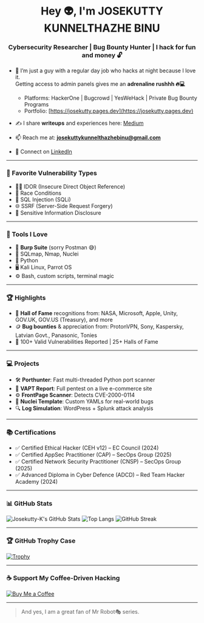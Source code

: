 <h1 align="center">Hey 👽, I'm JOSEKUTTY KUNNELTHAZHE BINU</h1>
<h3 align="center">Cybersecurity Researcher | Bug Bounty Hunter | I hack for fun and money 🔓</h3>

- 💼 I’m just a guy with a regular day job who hacks at night because I love it.  
  Getting access to admin panels gives me an **adrenaline rushhh 🔥💻**

  - Platforms: HackerOne | Bugcrowd | YesWeHack | Private Bug Bounty Programs
  - Portfolio: [https://josekutty.pages.dev](https://josekutty.pages.dev)

- ✍️ I share **writeups** and experiences here: [Medium](https://medium.com/@josekuttykunnelthazhebinu)

- 📫 Reach me at: **josekuttykunnelthazhebinu@gmail.com**

- 🔗 Connect on [LinkedIn](http://linkedin.com/in/josekutty-kunnelthazhe-binu-9b484429b)

---

### 🧠 Favorite Vulnerability Types

- 🕵️‍♂️ IDOR (Insecure Direct Object Reference)  
- 🏁 Race Conditions  
- 🐍 SQL Injection (SQLi)  
- 🌐 SSRF (Server-Side Request Forgery)  
- 🔐 Sensitive Information Disclosure

---

### 🔧 Tools I Love

- 🧡 **Burp Suite** (sorry Postman 😅)  
- 🧪 SQLmap, Nmap, Nuclei  
- 🐍 Python  
- 🖥️ Kali Linux, Parrot OS  
- ⚙️ Bash, custom scripts, terminal magic

---

### 🏆 Highlights

- 🎯 **Hall of Fame** recognitions from: NASA, Microsoft, Apple, Unity, GOV.UK, GOV.US (Treasury), and more
- 🪙 **Bug bounties** & appreciation from: ProtonVPN, Sony, Kaspersky, Latvian Govt., Panasonic, Tonies
- 📜 100+ Valid Vulnerabilities Reported | 25+ Halls of Fame

---

### 💻 Projects

- 🛠️ **Porthunter**: Fast multi-threaded Python port scanner  
- 🧾 **VAPT Report**: Full pentest on a live e-commerce site  
- ⚙️ **FrontPage Scanner**: Detects CVE-2000-0114  
- 📂 **Nuclei Template**: Custom YAMLs for real-world bugs  
- 🔍 **Log Simulation**: WordPress + Splunk attack analysis

---

### 📚 Certifications

- ✅ Certified Ethical Hacker (CEH v12) – EC Council (2024)
- ✅ Certified AppSec Practitioner (CAP) – SecOps Group (2025)
- ✅ Certified Network Security Practitioner (CNSP) – SecOps Group (2025)
- ✅ Advanced Diploma in Cyber Defence (ADCD) – Red Team Hacker Academy (2024)

---

### 📊 GitHub Stats

![Josekutty-K's GitHub Stats](https://github-readme-stats.vercel.app/api?username=Josekutty-K&show_icons=true&theme=radical)
![Top Langs](https://github-readme-stats.vercel.app/api/top-langs/?username=Josekutty-K&layout=compact&theme=radical)
![GitHub Streak](https://streak-stats.demolab.com/?user=Josekutty-K&theme=radical)

---

### 🏆 GitHub Trophy Case

[![Trophy](https://github-profile-trophy.vercel.app/?username=Josekutty-K&theme=darkhub&margin-w=10&margin-h=10)](https://github.com/ryo-ma/github-profile-trophy)

---

### ☕ Support My Coffee-Driven Hacking

[![Buy Me a Coffee](https://img.shields.io/badge/-Buy%20Me%20a%20Coffee-ea9c58?style=flat&logo=buy-me-a-coffee&logoColor=white)](https://buymeacoffee.com/yourusername)

---
  
> And yes, I am a great fan of Mr Robot🎭 series.
